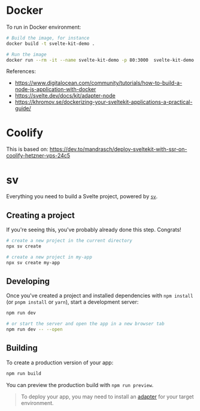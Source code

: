 


# Docker

To run in Docker environment:

```sh
# Build the image, for instance
docker build -t svelte-kit-demo .

# Run the image
docker run --rm -it --name svelte-kit-demo -p 80:3000  svelte-kit-demo
```

References:
- https://www.digitalocean.com/community/tutorials/how-to-build-a-node-js-application-with-docker
- https://svelte.dev/docs/kit/adapter-node
- https://khromov.se/dockerizing-your-sveltekit-applications-a-practical-guide/

# Coolify

This is based on: https://dev.to/mandrasch/deploy-sveltekit-with-ssr-on-coolify-hetzner-vps-24c5

# sv

Everything you need to build a Svelte project, powered by [`sv`](https://github.com/sveltejs/cli).

## Creating a project

If you're seeing this, you've probably already done this step. Congrats!

```sh
# create a new project in the current directory
npx sv create

# create a new project in my-app
npx sv create my-app
```

## Developing

Once you've created a project and installed dependencies with `npm install` (or `pnpm install` or `yarn`), start a development server:

```sh
npm run dev

# or start the server and open the app in a new browser tab
npm run dev -- --open
```

## Building

To create a production version of your app:

```sh
npm run build
```

You can preview the production build with `npm run preview`.

> To deploy your app, you may need to install an [adapter](https://svelte.dev/docs/kit/adapters) for your target environment.
